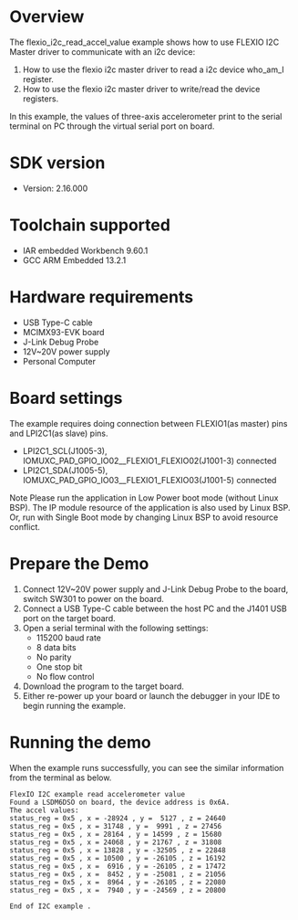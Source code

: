 Overview
========
The flexio_i2c_read_accel_value example shows how to use FLEXIO I2C  Master driver to communicate with an i2c device:

 1. How to use the flexio i2c master driver to read a i2c device who_am_I register.
 2. How to use the flexio i2c master driver to write/read the device registers.

In this example, the values of three-axis accelerometer print to the serial terminal on PC through
the virtual serial port on board.

SDK version
===========
- Version: 2.16.000

Toolchain supported
===================
- IAR embedded Workbench  9.60.1
- GCC ARM Embedded  13.2.1

Hardware requirements
=====================
- USB Type-C cable
- MCIMX93-EVK  board
- J-Link Debug Probe
- 12V~20V power supply
- Personal Computer

Board settings
==============
The example requires doing connection between FLEXIO1(as master) pins and LPI2C1(as slave) pins.
- LPI2C1_SCL(J1005-3), IOMUXC_PAD_GPIO_IO02__FLEXIO1_FLEXIO02(J1001-3) connected
- LPI2C1_SDA(J1005-5), IOMUXC_PAD_GPIO_IO03__FLEXIO1_FLEXIO03(J1001-5) connected

Note
Please run the application in Low Power boot mode (without Linux BSP).
The IP module resource of the application is also used by Linux BSP.
Or, run with Single Boot mode by changing Linux BSP to avoid resource
conflict.

Prepare the Demo
================
1.  Connect 12V~20V power supply and J-Link Debug Probe to the board, switch SW301 to power on the board.
2.  Connect a USB Type-C cable between the host PC and the J1401 USB port on the target board.
3.  Open a serial terminal with the following settings:
    - 115200 baud rate
    - 8 data bits
    - No parity
    - One stop bit
    - No flow control
4.  Download the program to the target board.
5.  Either re-power up your board or launch the debugger in your IDE to begin running the example.

Running the demo
================
When the example runs successfully, you can see the similar information from the terminal as below.

~~~~~~~~~~~~~~~~~~~~~
FlexIO I2C example read accelerometer value
Found a LSDM6DSO on board, the device address is 0x6A.
The accel values:
status_reg = 0x5 , x = -28924 , y =  5127 , z = 24640
status_reg = 0x5 , x = 31748 , y =  9991 , z = 27456
status_reg = 0x5 , x = 28164 , y = 14599 , z = 15680
status_reg = 0x5 , x = 24068 , y = 21767 , z = 31808
status_reg = 0x5 , x = 13828 , y = -32505 , z = 22848
status_reg = 0x5 , x = 10500 , y = -26105 , z = 16192
status_reg = 0x5 , x =  6916 , y = -26105 , z = 17472
status_reg = 0x5 , x =  8452 , y = -25081 , z = 21056
status_reg = 0x5 , x =  8964 , y = -26105 , z = 22080
status_reg = 0x5 , x =  7940 , y = -24569 , z = 20800

End of I2C example .
~~~~~~~~~~~~~~~~~~~~~
